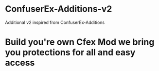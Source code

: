 # ConfuserEx-Additions-v2
Additional v2 inspired from ConfuserEx-Additions


# Build you're own Cfex Mod we bring you protections for all and easy access 
